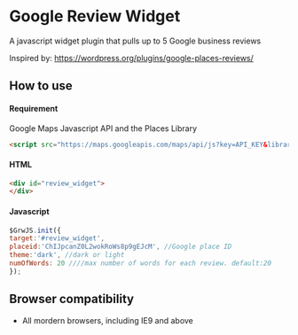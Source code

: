 # Google Review Widget

A javascript widget plugin that pulls up to 5 Google business reviews 

Inspired by: https://wordpress.org/plugins/google-places-reviews/

## How to use

#### Requirement

Google Maps Javascript API and the Places Library
```html
<script src="https://maps.googleapis.com/maps/api/js?key=API_KEY&libraries=places"></script>
```

#### HTML

```html
<div id="review_widget">
</div>
```

#### Javascript

```js
$GrwJS.init({
target:'#review_widget',
placeid:'ChIJpcanZ0L2wokRoWs8p9gEJcM', //Google place ID
theme:'dark', //dark or light
numOfWords: 20 ////max number of words for each review. default:20
});
```

## Browser compatibility

- All mordern browsers, including IE9 and above

